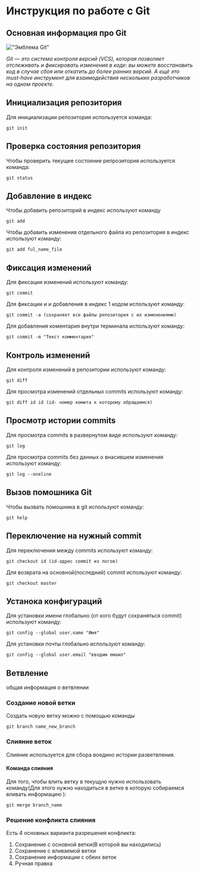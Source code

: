 # **Инструкция по работе с Git**

## Основная информация про Git

!["Эмблема Git"](Git.jpeg)

*Git — это система контроля версий (VCS), которая позволяет отслеживать и фиксировать изменения в коде: вы можете восстановить код в случае сбоя или откатить до более ранних версий. А ещё это must-have инструмент для взаимодействия нескольких разработчиков на одном проекте.*

## Инициализация репозитория

Для инициализации репозитория используется команда:

    git init

## Проверка состояния репозитория

Чтобы проверить текущее состояние репрозитория используется команда:

    git status

## Добавление в индекс

Чтобы добавить репозиторий в индекс используют команду

    git add

Чтобы добавить изменения отдельного файла из репозитория в индекс используют команду:

    git add ful_name_file

## Фиксация изменений

Для фиксации изменений используют команду:

    git commit

Для фиксации и и добавления в индекс 1 кодом используют команду:

    git commit -a (сохраняет все файлы репозитория с их изменениями)

Для добавления коментария внутри терминала используют команду:

    git commit -m "Текст комментария"

## Контроль изменений

Для контроля изменений в репозитории используют команду:

    git diff

Для просмотра изменений отдельных commits используют команду:

    git diff id id (id- номер комита к которому обращаемся)

## Просмотр истории commits

Для просмотра commits в развернутом виде используют команду:

    git log

Для просмотра commits без данных о внасившем изменения используют команду:

    git log --oneline

## Вызов помошника Git

Чтобы вызвать помошника в git используют команду:

    git help

## Переключение на нужный commit

Для переключения между commits используют команду:

    git checkout id (id-адрес commit из логов)

Для возврата на основной(последний) commit используют команду:

    git checkout master

## Устанока конфигураций

Для установки имени глобально (от кого будут сохраняться commit) используют команду:

    git config --global user.name "Имя"

Для установки почты глобально используют команду:

    git config --global user.email "вводим емаил"

## Ветвление

общая информация о ветвлении

### Создание новой ветки

Создать новую ветку можно с помощью команды

    git branch name_new_branch

### Слияние веток

Слияние используется для сбора воедино истории разветвления.

#### Команда слияния

Для того, чтобы влить ветку в текущую нужно использовать команду(Для этого нужно находиться в ветке в которую собираемся вливать информацию ):

    git merge branch_name

### Решение конфликта слияния

Есть 4 основных варианта разрешения конфликта:
1. Сохранение с основной ветки(В которой вы находились)
2. Сохранение с вливаемой ветки
3. Сохранение информации с обеих веток
4. Ручная правка